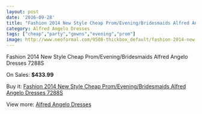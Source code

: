 ```yaml
---
layout: post
date: '2016-09-28'
title: "Fashion 2014 New Style Cheap Prom/Evening/Bridesmaids Alfred Angelo Dresses 7288S"
category: Alfred Angelo Dresses
tags: ["cheap","party","gowns","evening","prom"]
image: http://www.neoformal.com/9508-thickbox_default/fashion-2014-new-style-cheap-prom-evening-bridesmaids-alfred-angelo-dresses-7288s.jpg
---
```

Fashion 2014 New Style Cheap Prom/Evening/Bridesmaids Alfred Angelo Dresses 7288S

On Sales: **$433.99**
<a href="https://www.neoformal.com/en/alfred-angelo-dresses-2014/3295-fashion-2014-new-style-cheap-prom-evening-bridesmaids-alfred-angelo-dresses-7288s.html"><amp-img layout="responsive" width="600" height="600" src="//www.neoformal.com/9508-thickbox_default/fashion-2014-new-style-cheap-prom-evening-bridesmaids-alfred-angelo-dresses-7288s.jpg" alt="Fashion 2014 New Style Cheap Prom/Evening/Bridesmaids Alfred Angelo Dresses 7288S 0" /></a>
<a href="https://www.neoformal.com/en/alfred-angelo-dresses-2014/3295-fashion-2014-new-style-cheap-prom-evening-bridesmaids-alfred-angelo-dresses-7288s.html"><amp-img layout="responsive" width="600" height="600" src="//www.neoformal.com/9509-thickbox_default/fashion-2014-new-style-cheap-prom-evening-bridesmaids-alfred-angelo-dresses-7288s.jpg" alt="Fashion 2014 New Style Cheap Prom/Evening/Bridesmaids Alfred Angelo Dresses 7288S 1" /></a>

Buy it: [Fashion 2014 New Style Cheap Prom/Evening/Bridesmaids Alfred Angelo Dresses 7288S](https://www.neoformal.com/en/alfred-angelo-dresses-2014/3295-fashion-2014-new-style-cheap-prom-evening-bridesmaids-alfred-angelo-dresses-7288s.html "Fashion 2014 New Style Cheap Prom/Evening/Bridesmaids Alfred Angelo Dresses 7288S")

View more: [Alfred Angelo Dresses](https://www.neoformal.com/en/36-alfred-angelo-dresses-2014 "Alfred Angelo Dresses")